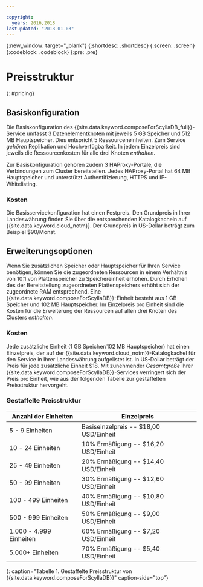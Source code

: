 ```yaml
---

copyright:
  years: 2016,2018
lastupdated: "2018-01-03"
---
```


{:new_window: target="_blank"}
{:shortdesc: .shortdesc}
{:screen: .screen}
{:codeblock: .codeblock}
{:pre: .pre}

# Preisstruktur
{: #pricing}

## Basiskonfiguration
Die Basiskonfiguration des {{site.data.keyword.composeForScyllaDB_full}}-Service umfasst 3 Datenelementknoten mit jeweils 5 GB Speicher und 512 MB Hauptspeicher. Dies entspricht 5 Ressourceneinheiten. Zum Service _gehören_ Replikation und Hochverfügbarkeit. In jedem Einzelpreis sind jeweils die Ressourcenkosten für alle drei Knoten _enthalten_.

Zur Basiskonfiguration gehören zudem 3 HAProxy-Portale, die Verbindungen zum Cluster bereitstellen. Jedes HAProxy-Portal hat 64 MB Hauptspeicher und unterstützt Authentifizierung, HTTPS und IP-Whitelisting.

### Kosten
Die Basisservicekonfiguration hat einen Festpreis. Den Grundpreis in Ihrer Landeswährung finden Sie über die entsprechenden Katalogkacheln auf {{site.data.keyword.cloud_notm}}. Der Grundpreis in US-Dollar beträgt zum Beispiel $90/Monat.

## Erweiterungsoptionen
Wenn Sie zusätzlichen Speicher oder Hauptspeicher für Ihren Service benötigen, können Sie die zugeordneten Ressourcen in einem Verhältnis von 10:1 von Plattenspeicher zu Speichereinheit erhöhen. Durch Erhöhen des der Bereitstellung zugeordneten Plattenspeichers erhöht sich der zugeordnete RAM entsprechend. Eine {{site.data.keyword.composeForScyllaDB}}-Einheit besteht aus 1 GB Speicher und 102 MB Hauptspeicher. Im Einzelpreis pro Einheit sind die Kosten für die Erweiterung der Ressourcen auf allen drei Knoten des Clusters _enthalten_.

### Kosten
Jede zusätzliche Einheit (1 GB Speicher/102 MB Hauptspeicher) hat einen Einzelpreis, der auf der {{site.data.keyword.cloud_notm}}-Katalogkachel für den Service in Ihrer Landeswährung aufgelistet ist. In US-Dollar beträgt der Preis für jede zusätzliche Einheit $18. Mit zunehmender _Gesamtgröße_ Ihrer {{site.data.keyword.composeForScyllaDB}}-Services verringert sich der Preis pro Einheit, wie aus der folgenden Tabelle zur gestaffelten Preisstruktur hervorgeht.

### Gestaffelte Preisstruktur
Anzahl der Einheiten|Einzelpreis
----------|-----------
5 - 9 Einheiten|Basiseinzelpreis -- $18,00 USD/Einheit
10 - 24 Einheiten|10% Ermäßigung -- $16,20 USD/Einheit
25 - 49 Einheiten|20% Ermäßigung -- $14,40 USD/Einheit
50 - 99 Einheiten|30% Ermäßigung -- $12,60 USD/Einheit
100 - 499 Einheiten|40% Ermäßigung -- $10,80 USD/Einheit
500 - 999 Einheiten|50% Ermäßigung -- $9,00 USD/Einheit
1.000 - 4.999 Einheiten|60% Ermäßigung -- $7,20 USD/Einheit
5.000+ Einheiten|70% Ermäßigung -- $5,40 USD/Einheit
{: caption="Tabelle 1. Gestaffelte Preisstruktur von {{site.data.keyword.composeForScyllaDB}}" caption-side="top"}
